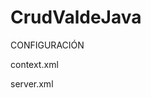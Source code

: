 # CrudValdeJava

CONFIGURACIÓN

context.xml

<?xml version="1.0" encoding="UTF-8"?>
<Context path="/CrudValde">
    <ResourceLink global="jdbc/clientes" name="jdbc/clientes" type="javax.sql.DataSource" />
</Context>

server.xml

<GlobalNamingResources>
      <Resource name="jdbc/clientes" auth='container'
            type="javax.sql.DataSource"
            maxActive='100' maxIdle="30" maxWait="10000"
            username="****"
            password="****"
            driverClassName='com.mysql.jdbc.Driver'
            url='jdbc:mysql://localhost/clientes'/>
    <Resource auth="Container" description="User database that can be updated and saved" factory="org.apache.catalina.users.MemoryUserDatabaseFactory" name="UserDatabase" pathname="conf/tomcat-users.xml" type="org.apache.catalina.UserDatabase"/>
  </GlobalNamingResources>
